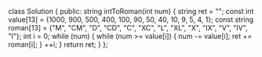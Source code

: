 class Solution 
{
public:
    string intToRoman(int num) 
    {
        string ret = "";
        const int value[13] = {1000, 900, 500, 400, 100, 90, 50, 40, 10, 9, 5, 4, 1};
        const string roman[13] = {"M", "CM", "D", "CD", "C", "XC", "L", "XL", "X", "IX", "V", "IV", "I"};
        int i = 0;
        while (num)
        {
            while (num >= value[i])
            {
                num -= value[i];
                ret += roman[i];
            }
            ++i;
        }
        return ret;
    }
};